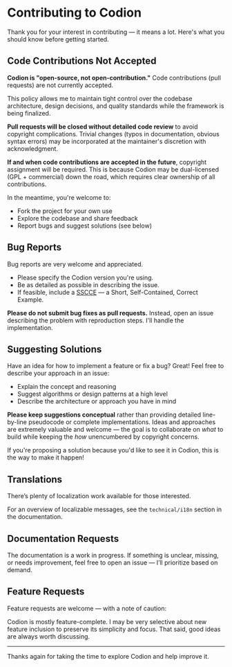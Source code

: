 # Contributing to Codion

Thank you for your interest in contributing — it means a lot. Here's what you should know before getting started.

## Code Contributions Not Accepted

**Codion is "open-source, not open-contribution."** Code contributions (pull requests) are not currently accepted.

This policy allows me to maintain tight control over the codebase architecture, design decisions, and quality standards while the framework is being finalized.

**Pull requests will be closed without detailed code review** to avoid copyright complications. Trivial changes (typos in documentation, obvious syntax errors) may be incorporated at the maintainer's discretion with acknowledgment.

**If and when code contributions are accepted in the future**, copyright assignment will be required. This is because Codion may be dual-licensed (GPL + commercial) down the road, which requires clear ownership of all contributions.

In the meantime, you're welcome to:
- Fork the project for your own use
- Explore the codebase and share feedback
- Report bugs and suggest solutions (see below)

## Bug Reports

Bug reports are very welcome and appreciated.

- Please specify the Codion version you're using.
- Be as detailed as possible in describing the issue.
- If feasible, include a [SSCCE](http://sscce.org) — a Short, Self-Contained, Correct Example.

**Please do not submit bug fixes as pull requests.** Instead, open an issue describing the problem with reproduction steps. I'll handle the implementation.

## Suggesting Solutions

Have an idea for how to implement a feature or fix a bug? Great! Feel free to describe your approach in an issue:

- Explain the concept and reasoning
- Suggest algorithms or design patterns at a high level
- Describe the architecture or approach you have in mind

**Please keep suggestions conceptual** rather than providing detailed line-by-line pseudocode or complete implementations. Ideas and approaches are extremely valuable and welcome — the goal is to collaborate on *what* to build while keeping the *how* unencumbered by copyright concerns.

If you're proposing a solution because you'd like to see it in Codion, this is the way to make it happen!

## Translations

There’s plenty of localization work available for those interested.

For an overview of localizable messages, see the `technical/i18n` section in the documentation.

## Documentation Requests

The documentation is a work in progress. If something is unclear, missing, or needs improvement, feel free to open an issue — I’ll prioritize based on demand.

## Feature Requests

Feature requests are welcome — with a note of caution:

Codion is mostly feature-complete. I may be very selective about new feature inclusion to preserve its simplicity and focus. That said, good ideas are always worth discussing.

---

Thanks again for taking the time to explore Codion and help improve it.